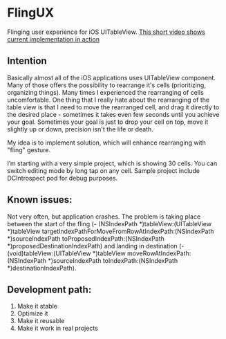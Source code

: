 FlingUX
=======

Flinging user experience for iOS UITableView.
[This short video shows current implementation in action](http://www.youtube.com/watch?v=FV4HN8kdoJk)

Intention
------

Basically almost all of the iOS applications uses UITableView component. Many of those offers the possibility to rearrange it's cells (prioritizing, organizing things). Many times I experienced the rearranging of cells uncomfortable. One thing that I really hate about the rearranging of the table view is that I need to move the rearranged cell, and drag it directly to the desired place - sometimes it takes even few seconds until you achieve your goal. Sometimes your goal is just to drop your cell on top, move it slightly up or down, precision isn't the life or death.

My idea is to implement solution, which will enhance rearranging with "fling" gesture.

I’m starting with a very simple project, which is showing 30 cells. You can switch editing mode by long tap on any cell. Sample project include DCIntrospect pod for debug purposes.

Known issues:
------

Not very often, but application crashes. The problem is taking place between the start of the fling (- (NSIndexPath *)tableView:(UITableView *)tableView targetIndexPathForMoveFromRowAtIndexPath:(NSIndexPath *)sourceIndexPath toProposedIndexPath:(NSIndexPath *)proposedDestinationIndexPath) and landing in destination (- (void)tableView:(UITableView *)tableView moveRowAtIndexPath:(NSIndexPath *)sourceIndexPath toIndexPath:(NSIndexPath *)destinationIndexPath).

Development path:
------

  1. Make it stable
  2. Optimize it
  3. Make it reusable
  4. Make it work in real projects
